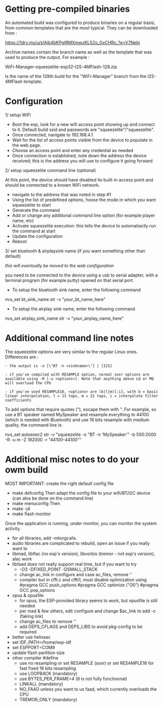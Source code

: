 # Getting pre-compiled binaries
An automated build was configured to produce binaries on a regular basis, from common templates that are the most typical. They can be downloaded from : 

https://1drv.ms/u/s!Ajb4bKPgIRMXmwzKLS2o_GxCHRv_?e=V7Nebj

Archive names contain the branch name as well as the template that was used to produce the output. For example :

WiFi-Manager-squeezelite-esp32-I2S-4MFlash-128.zip 

Is the name of the 128th build for the "WiFi-Manager" branch from the I2S-4MFlash template. 

# Configuration
1/ setup WiFi
- Boot the esp, look for a new wifi access point showing up and connect to it.  Default build ssid and passwords are "squeezelite"/"squeezelite". 
- Once connected, navigate to 192.168.4.1 
- Wait for the list of access points visible from the device to populate in the web page.
- Choose an access point and enter any credential as needed
- Once connection is established, note down the address the device received; this is the address you will use to configure it going forward 

2/ setup squeezelite command line (optional)

At this point, the device should have disabled its built-in access point and should be connected to a known WiFi network.
- navigate to the address that was noted in step #1
- Using the list of predefined options, hoose the mode in which you want squeezelite to start
- Generate the command
- Add or change any additional command line option (for example player name, etc)
- Activate squeezelite execution: this tells the device to automatiaclly run the command at start
- Update the configuration
- Reboot

3/ set bluetooth & airplaysink name (if you want something other than default)

*this will eventually be moved to the web configuration*

you need to be connected to the device using a usb to serial adapter, with a terminal program (for example putty) opened on that serial port. 
- To setup the bluetooth sink name, enter the following command

nvs_set bt_sink_name str -v "your_bt_name_here" 

- To setup the airplay sink name, enter the following command

nvs_set airplay_sink_name str -v "your_airplay_name_here"

# Additional command line notes
The squeezelite options are very similar to the regular Linux ones. Differences are :

	- the output is -o [\"BT -n <sinkname>\"] | [I2S]
	
	- if you've compiled with RESAMPLE option, normal soxr options are available using -R [-u <options>]. Note that anything above LQ or MQ will overload the CPU
	
	- if you've used RESAMPLE16, <options> are (b|l|m)[:i], with b = basic linear interpolation, l = 13 taps, m = 21 taps, i = interpolate filter coefficients
	
To add options that require quotes ("), escape them with \". For example, so use a BT speaker named MySpeaker and resample everything to 44100 (which is needed with Bluetooth) and use 16 bits resample with medium quality, the command line is:

nvs_set autoexec2 str -v "squeezelite -o \"BT -n 'MySpeaker'\" -b 500:2000 -R -u m -Z 192000 -r \"44100-44100\""

# Additional misc notes to do your owm build
MOST IMPORTANT: create the right default config file
- make defconfig
Then adapt the config file to your wifi/BT/I2C device (can alos be done on the command line)
- make menuconfig
Then 
- make -j4
- make flash monitor

Once the application is running, under monitor, you can monitor the system activity. 

- for all libraries, add -mlongcalls. 
- audio libraries are complicated to rebuild, open an issue if you really want to
- libmad, libflac (no esp's version), libvorbis (tremor - not esp's version), alac work
- libfaad does not really support real time, but if you want to try
	- -O3 -DFIXED_POINT -DSMALL_STACK
	- change ac_link in configure and case ac_files, remove ''
	- compiler but in cfft.c and cffti1, must disable optimization using 
			#pragma GCC push_options
			#pragma GCC optimize ("O0")
			#pragma GCC pop_options
- opus & opusfile 
	- for opus, the ESP-provided library seems to work, but opusfile is still needed
	- per mad & few others, edit configure and change $ac_link to add -c (faking link)
	- change ac_files to remove ''
	- add DEPS_CFLAGS and DEPS_LIBS to avoid pkg-config to be required
- better use helixaac			
- set IDF_PATH=/home/esp-idf
- set ESPPORT=COM9
- update flash partition size
- other compiler #define 
	- use no resampling or set RESAMPLE (soxr) or set RESAMPLE16 for fast fixed 16 bits resampling
	- use LOOPBACK (mandatory)
	- use BYTES_PER_FRAME=4 (8 is not fully functionnal)
	- LINKALL (mandatory)
	- NO_FAAD unless you want to us faad, which currently overloads the CPU
	- TREMOR_ONLY (mandatory)
	

